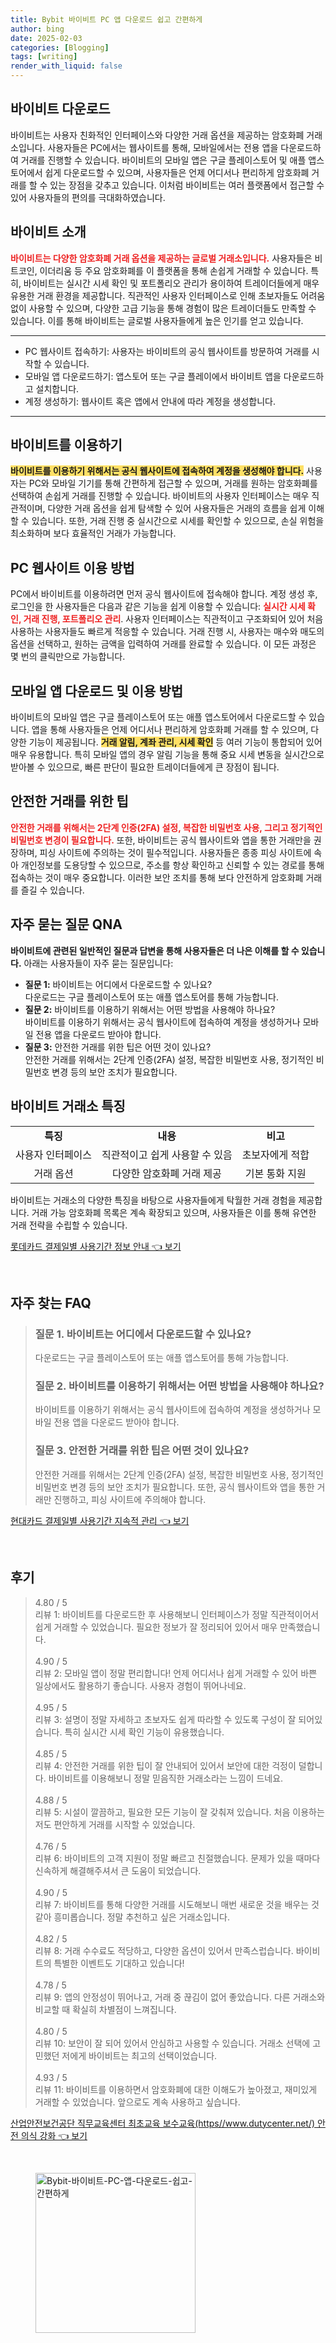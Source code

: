 ```yaml
---
title: Bybit 바이비트 PC 앱 다운로드 쉽고 간편하게
author: bing
date: 2025-02-03
categories: [Blogging]
tags: [writing]
render_with_liquid: false
---
```



<h2 id='바이비트_다운로드'>바이비트 다운로드</h2>

<p>바이비트는 사용자 친화적인 인터페이스와 다양한 거래 옵션을 제공하는 암호화폐 거래소입니다. 사용자들은 PC에서는 웹사이트를 통해, 모바일에서는 전용 앱을 다운로드하여 거래를 진행할 수 있습니다. 바이비트의 모바일 앱은 구글 플레이스토어 및 애플 앱스토어에서 쉽게 다운로드할 수 있으며, 사용자들은 언제 어디서나 편리하게 암호화폐 거래를 할 수 있는 장점을 갖추고 있습니다. 이처럼 바이비트는 여러 플랫폼에서 접근할 수 있어 사용자들의 편의를 극대화하였습니다.</p>

<h2 id='바이비트_소개'>바이비트 소개</h2>

<p><b><span style="color: #ee2323;">바이비트는 다양한 암호화폐 거래 옵션을 제공하는 글로벌 거래소입니다.</span></b> 사용자들은 비트코인, 이더리움 등 주요 암호화폐를 이 플랫폼을 통해 손쉽게 거래할 수 있습니다. 특히, 바이비트는 실시간 시세 확인 및 포트폴리오 관리가 용이하여 트레이더들에게 매우 유용한 거래 환경을 제공합니다. 직관적인 사용자 인터페이스로 인해 초보자들도 어려움 없이 사용할 수 있으며, 다양한 고급 기능을 통해 경험이 많은 트레이더들도 만족할 수 있습니다. 이를 통해 바이비트는 글로벌 사용자들에게 높은 인기를 얻고 있습니다.</p>

<hr />

<ul>
    <li>PC 웹사이트 접속하기: 사용자는 바이비트의 공식 웹사이트를 방문하여 거래를 시작할 수 있습니다.</li>
    <li>모바일 앱 다운로드하기: 앱스토어 또는 구글 플레이에서 바이비트 앱을 다운로드하고 설치합니다.</li>
    <li>계정 생성하기: 웹사이트 혹은 앱에서 안내에 따라 계정을 생성합니다.</li>
</ul>

<hr />

<h2 id='바이비트를_이용하기'>바이비트를 이용하기</h2>

<p><b><span style="background-color: #ffe066;">바이비트를 이용하기 위해서는 공식 웹사이트에 접속하여 계정을 생성해야 합니다.</span></b> 사용자는 PC와 모바일 기기를 통해 간편하게 접근할 수 있으며, 거래를 원하는 암호화폐를 선택하여 손쉽게 거래를 진행할 수 있습니다. 바이비트의 사용자 인터페이스는 매우 직관적이며, 다양한 거래 옵션을 쉽게 탐색할 수 있어 사용자들은 거래의 흐름을 쉽게 이해할 수 있습니다. 또한, 거래 진행 중 실시간으로 시세를 확인할 수 있으므로, 손실 위험을 최소화하며 보다 효율적인 거래가 가능합니다.</p>

<h2 id='PC_웹사이트_이용_방법'>PC 웹사이트 이용 방법</h2>

<p>PC에서 바이비트를 이용하려면 먼저 공식 웹사이트에 접속해야 합니다. 계정 생성 후, 로그인을 한 사용자들은 다음과 같은 기능을 쉽게 이용할 수 있습니다: <b><span style="color: #ee2323;">실시간 시세 확인, 거래 진행, 포트폴리오 관리</span></b>. 사용자 인터페이스는 직관적이고 구조화되어 있어 처음 사용하는 사용자들도 빠르게 적응할 수 있습니다. 거래 진행 시, 사용자는 매수와 매도의 옵션을 선택하고, 원하는 금액을 입력하여 거래를 완료할 수 있습니다. 이 모든 과정은 몇 번의 클릭만으로 가능합니다.</p>

<h2 id='모바일_앱_다운로드_및_이용_방법'>모바일 앱 다운로드 및 이용 방법</h2>

<p>바이비트의 모바일 앱은 구글 플레이스토어 또는 애플 앱스토어에서 다운로드할 수 있습니다. 앱을 통해 사용자들은 언제 어디서나 편리하게 암호화폐 거래를 할 수 있으며, 다양한 기능이 제공됩니다. <b><span style="background-color: #ffe066;">거래 알림, 계좌 관리, 시세 확인</span></b> 등 여러 기능이 통합되어 있어 매우 유용합니다. 특히 모바일 앱의 경우 알림 기능을 통해 중요 시세 변동을 실시간으로 받아볼 수 있으므로, 빠른 판단이 필요한 트레이더들에게 큰 장점이 됩니다.</p>

<h2 id='안전한_거래를_위한_팁'>안전한 거래를 위한 팁</h2>

<p><b><span style="color: #ee2323;">안전한 거래를 위해서는 2단계 인증(2FA) 설정, 복잡한 비밀번호 사용, 그리고 정기적인 비밀번호 변경이 필요합니다.</span></b> 또한, 바이비트는 공식 웹사이트와 앱을 통한 거래만을 권장하며, 피싱 사이트에 주의하는 것이 필수적입니다. 사용자들은 종종 피싱 사이트에 속아 개인정보를 도용당할 수 있으므로, 주소를 항상 확인하고 신뢰할 수 있는 경로를 통해 접속하는 것이 매우 중요합니다. 이러한 보안 조치를 통해 보다 안전하게 암호화폐 거래를 즐길 수 있습니다.</p>

<h2 id='자주_묻는_질문_QNA'>자주 묻는 질문 QNA</h2>

<p><b>바이비트에 관련된 일반적인 질문과 답변을 통해 사용자들은 더 나은 이해를 할 수 있습니다.</b> 아래는 사용자들이 자주 묻는 질문입니다:</p>

<ul>
    <li><b>질문 1:</b> 바이비트는 어디에서 다운로드할 수 있나요? <br>다운로드는 구글 플레이스토어 또는 애플 앱스토어를 통해 가능합니다.</li>
    <li><b>질문 2:</b> 바이비트를 이용하기 위해서는 어떤 방법을 사용해야 하나요? <br>바이비트를 이용하기 위해서는 공식 웹사이트에 접속하여 계정을 생성하거나 모바일 전용 앱을 다운로드 받아야 합니다.</li>
    <li><b>질문 3:</b> 안전한 거래를 위한 팁은 어떤 것이 있나요? <br>안전한 거래를 위해서는 2단계 인증(2FA) 설정, 복잡한 비밀번호 사용, 정기적인 비밀번호 변경 등의 보안 조치가 필요합니다.</li>
</ul>

<h2 id='바이비트_거래소_특징'>바이비트 거래소 특징</h2>

<table>
    <tr>
        <td style="text-align: center; height: 17px;"><b>특징</b></td>
        <td style="text-align: center; height: 17px;"><b>내용</b></td>
        <td style="text-align: center; height: 17px;"><b>비고</b></td>
    </tr>
    <tr>
        <td style="text-align: center; height: 17px;">사용자 인터페이스</td>
        <td style="text-align: center; height: 17px;">직관적이고 쉽게 사용할 수 있음</td>
        <td style="text-align: center; height: 17px;">초보자에게 적합</td>
    </tr>
    <tr>
        <td style="text-align: center; height: 17px;">거래 옵션</td>
        <td style="text-align: center; height: 17px;">다양한 암호화폐 거래 제공</td>
        <td style="text-align: center; height: 17px;">기본 통화 지원</td>
    </tr>
</table>

<p>바이비트는 거래소의 다양한 특징을 바탕으로 사용자들에게 탁월한 거래 경험을 제공합니다. 거래 가능 암호화폐 목록은 계속 확장되고 있으며, 사용자들은 이를 통해 유연한 거래 전략을 수립할 수 있습니다.</p>


<p><a class="click-button" title="롯데카드 결제일별 사용기간 정보 안내" href="https://24nara.github.io/posts/%EB%A1%AF%EB%8D%B0%EC%B9%B4%EB%93%9C-%EA%B2%B0%EC%A0%9C%EC%9D%BC%EB%B3%84-%EC%82%AC%EC%9A%A9%EA%B8%B0%EA%B0%84-%EC%A0%95%EB%B3%B4-%EC%95%88%EB%82%B4/" rel="dofollow">롯데카드 결제일별 사용기간 정보 안내 👈 보기</a></p><br>
<h2 id='자주_찾는_FAQ'>자주 찾는 FAQ</h2>
<div itemscope="" itemtype="https://schema.org/FAQPage"> 
<blockquote> 
<div itemscope="" itemprop="mainEntity" itemtype="https://schema.org/Question"> 
<h3 itemprop="name">질문 1. 바이비트는 어디에서 다운로드할 수 있나요?</h3> 
<div itemscope="" itemprop="acceptedAnswer" itemtype="https://schema.org/Answer"> 
<span itemprop="text"> <p>다운로드는 구글 플레이스토어 또는 애플 앱스토어를 통해 가능합니다.</p> </span> 
</div> 
</div> 
<div itemscope="" itemprop="mainEntity" itemtype="https://schema.org/Question"> 
<h3 itemprop="name">질문 2. 바이비트를 이용하기 위해서는 어떤 방법을 사용해야 하나요?</h3> 
<div itemscope="" itemprop="acceptedAnswer" itemtype="https://schema.org/Answer"> 
<span itemprop="text"> <p>바이비트를 이용하기 위해서는 공식 웹사이트에 접속하여 계정을 생성하거나 모바일 전용 앱을 다운로드 받아야 합니다.</p> </span> 
</div> 
</div> 
<div itemscope="" itemprop="mainEntity" itemtype="https://schema.org/Question"> 
<h3 itemprop="name">질문 3. 안전한 거래를 위한 팁은 어떤 것이 있나요?</h3> 
<div itemscope="" itemprop="acceptedAnswer" itemtype="https://schema.org/Answer"> 
<span itemprop="text"> <p>안전한 거래를 위해서는 2단계 인증(2FA) 설정, 복잡한 비밀번호 사용, 정기적인 비밀번호 변경 등의 보안 조치가 필요합니다. 또한, 공식 웹사이트와 앱을 통한 거래만 진행하고, 피싱 사이트에 주의해야 합니다.</p> </span> 
</div> 
</div> 
</blockquote> 
</div>
<p><a class="click-button" title="현대카드 결제일별 사용기간 지속적 관리" href="https://24nara.github.io/posts/%ED%98%84%EB%8C%80%EC%B9%B4%EB%93%9C-%EA%B2%B0%EC%A0%9C%EC%9D%BC%EB%B3%84-%EC%82%AC%EC%9A%A9%EA%B8%B0%EA%B0%84-%EC%A7%80%EC%86%8D%EC%A0%81-%EA%B4%80%EB%A6%AC/" rel="dofollow">현대카드 결제일별 사용기간 지속적 관리 👈 보기</a></p><br>
<h2 id='후기'>후기</h2>
<div itemscope itemtype="https://schema.org/Product">
  <blockquote>
  <div itemprop="review" itemscope itemtype="https://schema.org/Review">
      <div itemprop="reviewRating" itemscope itemtype="https://schema.org/Rating"> <span itemprop="ratingValue">4.80</span> / <span itemprop="bestRating">5</span> </div>
      <span itemprop="reviewBody">리뷰 1: 바이비트를 다운로드한 후 사용해보니 인터페이스가 정말 직관적이어서 쉽게 거래할 수 있었습니다. 필요한 정보가 잘 정리되어 있어서 매우 만족했습니다.</span>
  </div>
  <br>
  <div itemprop="review" itemscope itemtype="https://schema.org/Review">
      <div itemprop="reviewRating" itemscope itemtype="https://schema.org/Rating"> <span itemprop="ratingValue">4.90</span> / <span itemprop="bestRating">5</span> </div>
      <span itemprop="reviewBody">리뷰 2: 모바일 앱이 정말 편리합니다! 언제 어디서나 쉽게 거래할 수 있어 바쁜 일상에서도 활용하기 좋습니다. 사용자 경험이 뛰어나네요.</span>
  </div>
  <br>
  <div itemprop="review" itemscope itemtype="https://schema.org/Review">
      <div itemprop="reviewRating" itemscope itemtype="https://schema.org/Rating"> <span itemprop="ratingValue">4.95</span> / <span itemprop="bestRating">5</span> </div>
      <span itemprop="reviewBody">리뷰 3: 설명이 정말 자세하고 초보자도 쉽게 따라할 수 있도록 구성이 잘 되어있습니다. 특히 실시간 시세 확인 기능이 유용했습니다.</span>
  </div>
  <br>
  <div itemprop="review" itemscope itemtype="https://schema.org/Review">
      <div itemprop="reviewRating" itemscope itemtype="https://schema.org/Rating"> <span itemprop="ratingValue">4.85</span> / <span itemprop="bestRating">5</span> </div>
      <span itemprop="reviewBody">리뷰 4: 안전한 거래를 위한 팁이 잘 안내되어 있어서 보안에 대한 걱정이 덜합니다. 바이비트를 이용해보니 정말 믿음직한 거래소라는 느낌이 드네요.</span>
  </div>
  <br>
  <div itemprop="review" itemscope itemtype="https://schema.org/Review">
      <div itemprop="reviewRating" itemscope itemtype="https://schema.org/Rating"> <span itemprop="ratingValue">4.88</span> / <span itemprop="bestRating">5</span> </div>
      <span itemprop="reviewBody">리뷰 5: 시설이 깔끔하고, 필요한 모든 기능이 잘 갖춰져 있습니다. 처음 이용하는 저도 편안하게 거래를 시작할 수 있었습니다.</span>
  </div>
  <br>
  <div itemprop="review" itemscope itemtype="https://schema.org/Review">
      <div itemprop="reviewRating" itemscope itemtype="https://schema.org/Rating"> <span itemprop="ratingValue">4.76</span> / <span itemprop="bestRating">5</span> </div>
      <span itemprop="reviewBody">리뷰 6: 바이비트의 고객 지원이 정말 빠르고 친절했습니다. 문제가 있을 때마다 신속하게 해결해주셔서 큰 도움이 되었습니다.</span>
  </div>
  <br>
  <div itemprop="review" itemscope itemtype="https://schema.org/Review">
      <div itemprop="reviewRating" itemscope itemtype="https://schema.org/Rating"> <span itemprop="ratingValue">4.90</span> / <span itemprop="bestRating">5</span> </div>
      <span itemprop="reviewBody">리뷰 7: 바이비트를 통해 다양한 거래를 시도해보니 매번 새로운 것을 배우는 것 같아 흥미롭습니다. 정말 추천하고 싶은 거래소입니다.</span>
  </div>
  <br>
  <div itemprop="review" itemscope itemtype="https://schema.org/Review">
      <div itemprop="reviewRating" itemscope itemtype="https://schema.org/Rating"> <span itemprop="ratingValue">4.82</span> / <span itemprop="bestRating">5</span> </div>
      <span itemprop="reviewBody">리뷰 8: 거래 수수료도 적당하고, 다양한 옵션이 있어서 만족스럽습니다. 바이비트의 특별한 이벤트도 기대하고 있습니다!</span>
  </div>
  <br>
  <div itemprop="review" itemscope itemtype="https://schema.org/Review">
      <div itemprop="reviewRating" itemscope itemtype="https://schema.org/Rating"> <span itemprop="ratingValue">4.78</span> / <span itemprop="bestRating">5</span> </div>
      <span itemprop="reviewBody">리뷰 9: 앱의 안정성이 뛰어나고, 거래 중 끊김이 없어 좋았습니다. 다른 거래소와 비교할 때 확실히 차별점이 느껴집니다.</span>
  </div>
  <br>
  <div itemprop="review" itemscope itemtype="https://schema.org/Review">
      <div itemprop="reviewRating" itemscope itemtype="https://schema.org/Rating"> <span itemprop="ratingValue">4.80</span> / <span itemprop="bestRating">5</span> </div>
      <span itemprop="reviewBody">리뷰 10: 보안이 잘 되어 있어서 안심하고 사용할 수 있습니다. 거래소 선택에 고민했던 저에게 바이비트는 최고의 선택이었습니다.</span>
  </div>
  <br>
  <div itemprop="review" itemscope itemtype="https://schema.org/Review">
      <div itemprop="reviewRating" itemscope itemtype="https://schema.org/Rating"> <span itemprop="ratingValue">4.93</span> / <span itemprop="bestRating">5</span> </div>
      <span itemprop="reviewBody">리뷰 11: 바이비트를 이용하면서 암호화폐에 대한 이해도가 높아졌고, 재미있게 거래할 수 있었습니다. 앞으로도 계속 사용하고 싶습니다.</span>
  </div>
  </blockquote>
</div>
<p><a class="click-button" title="산업안전보건공단 직무교육센터 최초교육 보수교육(https//www.dutycenter.net/) 안전 의식 강화" href="https://24nara.github.io/posts/%EC%82%B0%EC%97%85%EC%95%88%EC%A0%84%EB%B3%B4%EA%B1%B4%EA%B3%B5%EB%8B%A8-%EC%A7%81%EB%AC%B4%EA%B5%90%EC%9C%A1%EC%84%BC%ED%84%B0-%EC%B5%9C%EC%B4%88%EA%B5%90%EC%9C%A1-%EB%B3%B4%EC%88%98%EA%B5%90%EC%9C%A1(httpswww.dutycenter.net)-%EC%95%88%EC%A0%84-%EC%9D%98%EC%8B%9D-%EA%B0%95%ED%99%94/" rel="dofollow">산업안전보건공단 직무교육센터 최초교육 보수교육(https//www.dutycenter.net/) 안전 의식 강화 👈 보기</a></p><br>
<figure class="image"><img src="https://24nara.github.io/assets/img/thumbnail/Bybit-바이비트-PC-앱-다운로드-쉽고-간편하게.webp" alt="Bybit-바이비트-PC-앱-다운로드-쉽고-간편하게" width="256" height="256"></figure>
